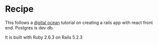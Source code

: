 # Recipe

This follows a [digital ocean](https://www.digitalocean.com/community/tutorials/how-to-set-up-a-ruby-on-rails-project-with-a-react-frontend)
tutorial on creating a rails app with react front end. Postgres is dev db. 

It is built with Ruby 2.6.3 on Rails 5.2.3
